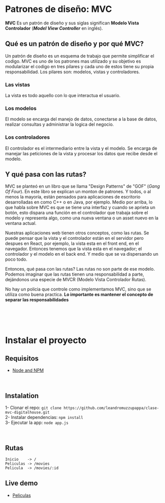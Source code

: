 # Patrones de diseño: **MVC**

**MVC** Es un patrón de diseño y sus siglas significan **Modelo Vista Controlador** (_**Model View Controller**_ en inglés).

## **Qué es un patrón de diseño y por qué MVC?**

Un patrón de diseño es un esquema de trabajo que permite simplificar el codigo. MVC es uno de los patrones mas utilizado y su objetivo es modularizar el codigo en tres pilares y cada uno de estos tiene su propia responsabilidad. Los pilares son: modelos, vistas y controladores.

### **Las vistas**

La vista es todo aquello con lo que interactua el usuario.

### **Los modelos**

El modelo se encarga del manejo de datos, conectarse a la base de datos, realizar consultas y administrar la logica del negocio.

### **Los controladores**

El controlador es el intermediario entre la vista y el modelo. Se encarga de manejar las peticiones de la vista y procesar los datos que recibe desde el modelo.

## **Y qué pasa con las rutas?**

MVC se planteó en un libro que se llama "Design Patterns" de "GOF" (_Gang Of Four_). En este libro se explican un monton de patrones. Y todos, o al menos la mayoría, están pensados para aplicaciones de escritorio desarrolladas en como C++ o en Java, por ejemplo. Medio por arriba, lo que habla sobre MVC es que se tiene una interfaz y cuando se aprieta un botón, esto dispara una función en el controlador que trabaja sobre el modelo y representa algo, como una nueva ventana o un asset nuevo en la ventana actual.

Nuestras aplicaciones web tienen otros conceptos, como las rutas. Se puede pensar que la vista y el controlador están en el servidor pero despues en React, por ejemplo, la vista esta en el front end, en el navegador. Entonces tenemos que la vista esta en el navegador; el controlador y el modelo en el back end. Y medio que se va dispersando un poco todo.

Entonces, qué pasa con las rutas? Las rutas no son parte de ese modelo. Podemos imaginar que las rutas tienen una responsabilidad a parte, dejándonos una especie de MVCR (Modelo Vista Controlador Rutas).

No hay un policia que controle como implementamos MVC, sino que se utiliza como buena practica. **Lo importante es mantener el concepto de separar las responsabilidades**

<br />
<br />
<br />

# Instalar el proyecto

## Requisitos

-   [Node and NPM](https://nodejs.org/en/)

<br>

## Instalation

1- Clonar el repo: `git clone https://github.com/leandromuzzupappa/clase-mvc-digitalhouse.git` <br>
2- Instalar dependencias: `npm install` <br>
3- Ejecutar la app: `node app.js`

<br>

## Rutas

```
Inicio    -> /
Peliculas -> /movies
Pelicula  -> /movies/:id
```

## Live demo

-   [Peliculas](https://github.com/leandromuzzupappa)
